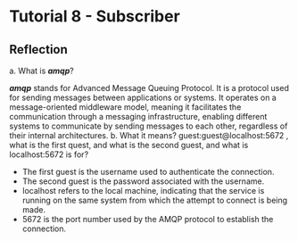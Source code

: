 # Tutorial 8 - Subscriber

## Reflection
a. What is ***amqp***?

***amqp*** stands for Advanced Message Queuing Protocol. It is a protocol used for sending messages between applications or systems. It operates on a message-oriented middleware model, meaning it facilitates the communication through a messaging infrastructure, enabling different systems to communicate by sending messages to each other, regardless of their internal architectures.
b. What it means? guest:guest@localhost:5672 , what is the first quest, and what is
the second guest, and what is localhost:5672 is for?

- The first guest is the username used to authenticate the connection.
- The second guest is the password associated with the username.
- localhost refers to the local machine, indicating that the service is running on the same system from which the attempt to connect is being made.
- 5672 is the port number used by the AMQP protocol to establish the connection.
